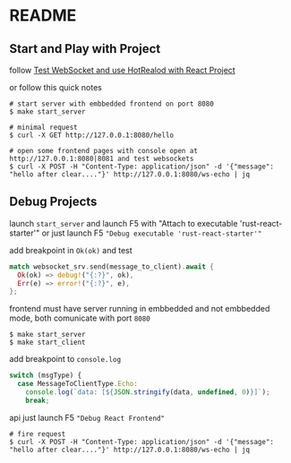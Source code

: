 # README

## Start and Play with Project

follow [Test WebSocket and use HotRealod with React Project](NOTES.md#test-websocket-and-use-hotrealod-with-react-project)

or follow this quick notes

```shell
# start server with embbedded frontend on port 8080
$ make start_server

# minimal request
$ curl -X GET http://127.0.0.1:8080/hello

# open some frontend pages with console open at http://127.0.0.1:8080|8081 and test websockets
$ curl -X POST -H "Content-Type: application/json" -d '{"message": "hello after clear...."}' http://127.0.0.1:8080/ws-echo | jq
```

## Debug Projects

launch  `start_server` and launch F5 with "Attach to executable 'rust-react-starter'"
or  just launch F5 `"Debug executable 'rust-react-starter'"`

add breakpoint in `Ok(ok)` and test

```rust
match websocket_srv.send(message_to_client).await {
  Ok(ok) => debug!("{:?}", ok),
  Err(e) => error!("{:?}", e),
};
```

frontend must have server running in embbedded and not embbedded mode, both comunicate with port `8080`

```shell
$ make start_server
$ make start_client
```

add breakpoint to `console.log`

```typescript
switch (msgType) {
  case MessageToClientType.Echo:
    console.log(`data: [${JSON.stringify(data, undefined, 0)}]`);
    break;
```

api just launch F5 `"Debug React Frontend"`

```shell
# fire request
$ curl -X POST -H "Content-Type: application/json" -d '{"message": "hello after clear...."}' http://127.0.0.1:8080/ws-echo | jq
```
